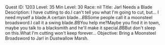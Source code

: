 Quest ID: 1203
Level: 35
Min Level: 30
Race: nil
Title: Jarl Needs a Blade
Description: I have cutting to do.I can't tell you what I'm going to cut, but... I need myself a blade.A certain blade...$B$BSome people call it a moonsteel broadsword.I call it a swing blade.$B$BYou help me?Maybe you find it in town, maybe you talk to a blacksmith and he'll make it special.$B$BBut don't sleep on this.What I'm cutting won't keep forever...
Objective: Bring a Moonsteel Broadsword to Jarl in Dustwallow Marsh.
